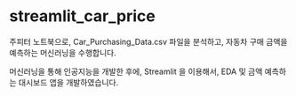 # streamlit_car_price

주피터 노트북으로, Car_Purchasing_Data.csv 파일을 분석하고,
자동차 구매 금액을 예측하는 머신러닝을 수행합니다.

머신러닝을 통해 인공지능을 개발한 후에, Streamlit 을 이용해서,
EDA 및 금액 예측하는 대시보드 앱을 개발하였습니다.